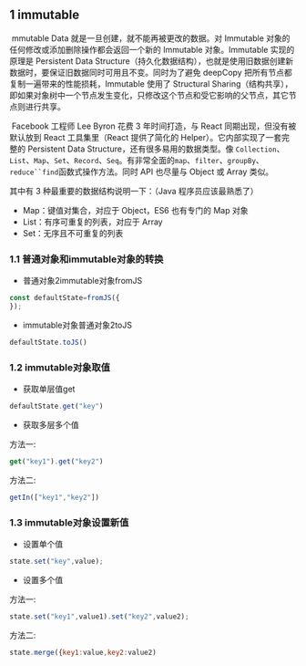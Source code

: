 ## 1 immutable

​	mmutable Data 就是一旦创建，就不能再被更改的数据。对 Immutable 对象的任何修改或添加删除操作都会返回一个新的 Immutable 对象。Immutable 实现的原理是 Persistent Data Structure（持久化数据结构），也就是使用旧数据创建新数据时，要保证旧数据同时可用且不变。同时为了避免 deepCopy 把所有节点都复制一遍带来的性能损耗，Immutable 使用了 Structural Sharing（结构共享），即如果对象树中一个节点发生变化，只修改这个节点和受它影响的父节点，其它节点则进行共享。

​	Facebook 工程师 Lee Byron 花费 3 年时间打造，与 React 同期出现，但没有被默认放到 React 工具集里（React 提供了简化的 Helper）。它内部实现了一套完整的 Persistent Data Structure，还有很多易用的数据类型。像 `Collection`、`List`、`Map`、`Set`、`Record`、`Seq`。有非常全面的`map`、`filter`、`groupBy`、`reduce``find`函数式操作方法。同时 API 也尽量与 Object 或 Array 类似。

其中有 3 种最重要的数据结构说明一下：（Java 程序员应该最熟悉了）

- Map：键值对集合，对应于 Object，ES6 也有专门的 Map 对象
- List：有序可重复的列表，对应于 Array
- Set：无序且不可重复的列表

### 1.1 普通对象和immutable对象的转换

- 普通对象2immutable对象fromJS

```js
const defaultState=fromJS({
});
```

- immutable对象普通对象2toJS

```js
defaultState.toJS()
```

### 1.2 immutable对象取值

- 获取单层值get

```js
defaultState.get("key")
```

- 获取多层多个值

方法一:

```js
get("key1").get("key2")
```

方法二:

```js
getIn(["key1","key2"])
```

### 1.3 immutable对象设置新值

- 设置单个值

```js
state.set("key",value);
```

- 设置多个值

方法一:

```js
state.set("key1",value1).set("key2",value2);
```

方法二:

```js
state.merge({key1:value,key2:value2)
```
